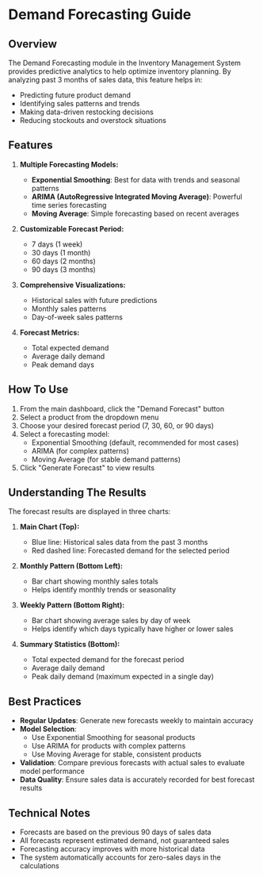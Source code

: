 # Demand Forecasting Guide

## Overview

The Demand Forecasting module in the Inventory Management System provides predictive analytics to help optimize inventory planning. By analyzing past 3 months of sales data, this feature helps in:

- Predicting future product demand
- Identifying sales patterns and trends
- Making data-driven restocking decisions
- Reducing stockouts and overstock situations

## Features

1. **Multiple Forecasting Models:**

   - **Exponential Smoothing**: Best for data with trends and seasonal patterns
   - **ARIMA (AutoRegressive Integrated Moving Average)**: Powerful time series forecasting
   - **Moving Average**: Simple forecasting based on recent averages

2. **Customizable Forecast Period:**

   - 7 days (1 week)
   - 30 days (1 month)
   - 60 days (2 months)
   - 90 days (3 months)

3. **Comprehensive Visualizations:**

   - Historical sales with future predictions
   - Monthly sales patterns
   - Day-of-week sales patterns

4. **Forecast Metrics:**
   - Total expected demand
   - Average daily demand
   - Peak demand days

## How To Use

1. From the main dashboard, click the "Demand Forecast" button
2. Select a product from the dropdown menu
3. Choose your desired forecast period (7, 30, 60, or 90 days)
4. Select a forecasting model:
   - Exponential Smoothing (default, recommended for most cases)
   - ARIMA (for complex patterns)
   - Moving Average (for stable demand patterns)
5. Click "Generate Forecast" to view results

## Understanding The Results

The forecast results are displayed in three charts:

1. **Main Chart (Top):**

   - Blue line: Historical sales data from the past 3 months
   - Red dashed line: Forecasted demand for the selected period

2. **Monthly Pattern (Bottom Left):**

   - Bar chart showing monthly sales totals
   - Helps identify monthly trends or seasonality

3. **Weekly Pattern (Bottom Right):**

   - Bar chart showing average sales by day of week
   - Helps identify which days typically have higher or lower sales

4. **Summary Statistics (Bottom):**
   - Total expected demand for the forecast period
   - Average daily demand
   - Peak daily demand (maximum expected in a single day)

## Best Practices

- **Regular Updates**: Generate new forecasts weekly to maintain accuracy
- **Model Selection**:
  - Use Exponential Smoothing for seasonal products
  - Use ARIMA for products with complex patterns
  - Use Moving Average for stable, consistent products
- **Validation**: Compare previous forecasts with actual sales to evaluate model performance
- **Data Quality**: Ensure sales data is accurately recorded for best forecast results

## Technical Notes

- Forecasts are based on the previous 90 days of sales data
- All forecasts represent estimated demand, not guaranteed sales
- Forecasting accuracy improves with more historical data
- The system automatically accounts for zero-sales days in the calculations
